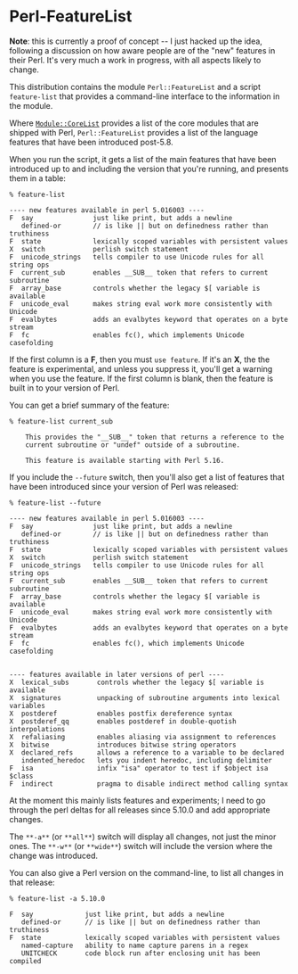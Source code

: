 
# Perl-FeatureList

**Note**: this is currently a proof of concept -- I just hacked up the idea,
following a discussion on how aware people are of the "new" features in their Perl.
It's very much a work in progress, with all aspects likely to change.

This distribution contains the module `Perl::FeatureList` and a script `feature-list`
that provides a command-line interface to the information in the module.

Where [`Module::CoreList`](https://metacpan.org/pod/Module::CoreList)
provides a list of the core modules that are shipped with Perl,
`Perl::FeatureList` provides a list of the language features
that have been introduced post-5.8.

When you run the script, it gets a list of the main features that have been introduced up to
and including the version that you're running, and presents them in a table:

    % feature-list

    ---- new features available in perl 5.016003 ----
    F  say               just like print, but adds a newline
       defined-or        // is like || but on definedness rather than truthiness
    F  state             lexically scoped variables with persistent values
    X  switch            perlish switch statement
    F  unicode_strings   tells compiler to use Unicode rules for all string ops
    F  current_sub       enables __SUB__ token that refers to current subroutine
    F  array_base        controls whether the legacy $[ variable is available
    F  unicode_eval      makes string eval work more consistently with Unicode
    F  evalbytes         adds an evalbytes keyword that operates on a byte stream
    F  fc                enables fc(), which implements Unicode casefolding

If the first column is a **F**, then you must `use feature`.
If it's an **X**, the the feature is experimental,
and unless you suppress it, you'll get a warning when you use the feature.
If the first column is blank, then the feature is built in to your version of Perl.

You can get a brief summary of the feature:

    % feature-list current_sub

        This provides the "__SUB__" token that returns a reference to the
        current subroutine or "undef" outside of a subroutine.

        This feature is available starting with Perl 5.16.

If you include the `--future` switch, then you'll also get a list of
features that have been introduced since your version of Perl was released:

    % feature-list --future

    ---- new features available in perl 5.016003 ----
    F  say               just like print, but adds a newline
       defined-or        // is like || but on definedness rather than truthiness
    F  state             lexically scoped variables with persistent values
    X  switch            perlish switch statement
    F  unicode_strings   tells compiler to use Unicode rules for all string ops
    F  current_sub       enables __SUB__ token that refers to current subroutine
    F  array_base        controls whether the legacy $[ variable is available
    F  unicode_eval      makes string eval work more consistently with Unicode
    F  evalbytes         adds an evalbytes keyword that operates on a byte stream
    F  fc                enables fc(), which implements Unicode casefolding


    ---- features available in later versions of perl ----
    X  lexical_subs       controls whether the legacy $[ variable is available
    X  signatures         unpacking of subroutine arguments into lexical variables
    X  postderef          enables postfix dereference syntax
    X  postderef_qq       enables postderef in double-quotish interpolations
    X  refaliasing        enables aliasing via assignment to references
    X  bitwise            introduces bitwise string operators
    X  declared_refs      allows a reference to a variable to be declared
       indented_heredoc   lets you indent heredoc, including delimiter
    F  isa                infix "isa" operator to test if $object isa $class
    F  indirect           pragma to disable indirect method calling syntax

At the moment this mainly lists features and experiments;
I need to go through the perl deltas for all releases since 5.10.0
and add appropriate changes.

The `**-a**` (or `**all**`) switch will display all changes, not just the minor ones.
The `**-w**` (or `**wide**`) switch will include the version where the change was
introduced.

You can also give a Perl version on the command-line, to list all changes in that release:

    % feature-list -a 5.10.0

    F  say             just like print, but adds a newline
       defined-or      // is like || but on definedness rather than truthiness
    F  state           lexically scoped variables with persistent values
       named-capture   ability to name capture parens in a regex
       UNITCHECK       code block run after enclosing unit has been compiled

